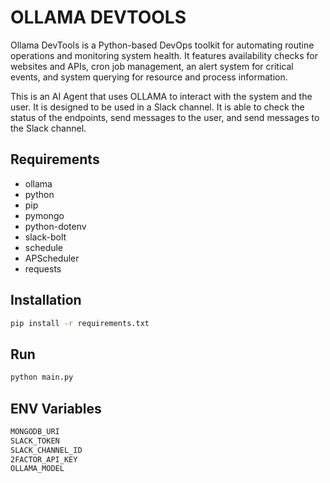 # OLLAMA DEVTOOLS

Ollama DevTools is a Python-based DevOps toolkit for automating routine operations and monitoring system health. It features availability checks for websites and APIs, cron job management, an alert system for critical events, and system querying for resource and process information.

This is an AI Agent that uses OLLAMA to interact with the system and the user. It is designed to be used in a Slack channel. It is able to check the status of the endpoints, send messages to the user, and send messages to the Slack channel.

## Requirements

- ollama
- python
- pip
- pymongo
- python-dotenv
- slack-bolt
- schedule
- APScheduler
- requests

## Installation

```bash
pip install -r requirements.txt
```

## Run

```bash
python main.py
```

## ENV Variables

```bash
MONGODB_URI
SLACK_TOKEN
SLACK_CHANNEL_ID
2FACTOR_API_KEY
OLLAMA_MODEL
```
